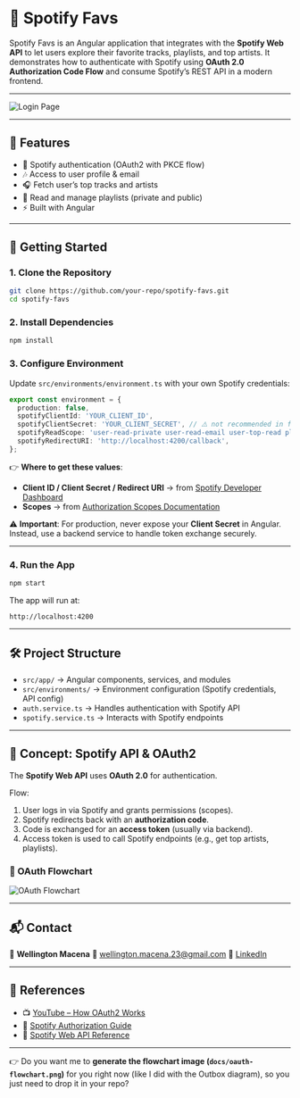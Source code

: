
# 🎵 Spotify Favs

Spotify Favs is an Angular application that integrates with the **Spotify Web API** to let users explore their favorite tracks, playlists, and top artists.
It demonstrates how to authenticate with Spotify using **OAuth 2.0 Authorization Code Flow** and consume Spotify’s REST API in a modern frontend.

---
![Login Page](assets/demo-spotify-favs.gif)

---
## 📌 Features

* 🔐 Spotify authentication (OAuth2 with PKCE flow)
* 🎶 Access to user profile & email
* 🎧 Fetch user’s top tracks and artists
* 📂 Read and manage playlists (private and public)
* ⚡ Built with Angular

---

## 🚀 Getting Started

### 1. Clone the Repository

```bash
git clone https://github.com/your-repo/spotify-favs.git
cd spotify-favs
```

### 2. Install Dependencies

```bash
npm install
```

### 3. Configure Environment

Update `src/environments/environment.ts` with your own Spotify credentials:

```ts
export const environment = {
  production: false,
  spotifyClientId: 'YOUR_CLIENT_ID',
  spotifyClientSecret: 'YOUR_CLIENT_SECRET', // ⚠️ not recommended in frontend
  spotifyReadScope: 'user-read-private user-read-email user-top-read playlist-read-private playlist-modify-private playlist-modify-public playlist-read-collaborative',
  spotifyRedirectURI: 'http://localhost:4200/callback',
};
```

👉 **Where to get these values**:

* **Client ID / Client Secret / Redirect URI** → from [Spotify Developer Dashboard](https://developer.spotify.com/dashboard)
* **Scopes** → from [Authorization Scopes Documentation](https://developer.spotify.com/documentation/web-api/concepts/scopes)

⚠️ **Important**: For production, never expose your **Client Secret** in Angular. Instead, use a backend service to handle token exchange securely.

---

### 4. Run the App

```bash
npm start
```

The app will run at:

```
http://localhost:4200
```

---

## 🛠️ Project Structure

* `src/app/` → Angular components, services, and modules
* `src/environments/` → Environment configuration (Spotify credentials, API config)
* `auth.service.ts` → Handles authentication with Spotify API
* `spotify.service.ts` → Interacts with Spotify endpoints

---

## 📖 Concept: Spotify API & OAuth2

The **Spotify Web API** uses **OAuth 2.0** for authentication.

Flow:

1. User logs in via Spotify and grants permissions (scopes).
2. Spotify redirects back with an **authorization code**.
3. Code is exchanged for an **access token** (usually via backend).
4. Access token is used to call Spotify endpoints (e.g., get top artists, playlists).

### 🔄 OAuth Flowchart

![OAuth Flowchart](./docs/oauth-flowchart.png)


---

## 📬 Contact

👤 **Wellington Macena**
📧 [wellington.macena.23@gmail.com](mailto:wellington.macena.23@gmail.com)
🔗 [LinkedIn](https://www.linkedin.com/in/wellington-macena-dev/)

---

## 🔗 References

* 📺 [YouTube – How OAuth2 Works](https://www.youtube.com/watch?v=RjO2AH8JmV8)
* 📝 [Spotify Authorization Guide](https://developer.spotify.com/documentation/general/guides/authorization/)
* 📝 [Spotify Web API Reference](https://developer.spotify.com/documentation/web-api)

---

👉 Do you want me to **generate the flowchart image (`docs/oauth-flowchart.png`)** for you right now (like I did with the Outbox diagram), so you just need to drop it in your repo?
